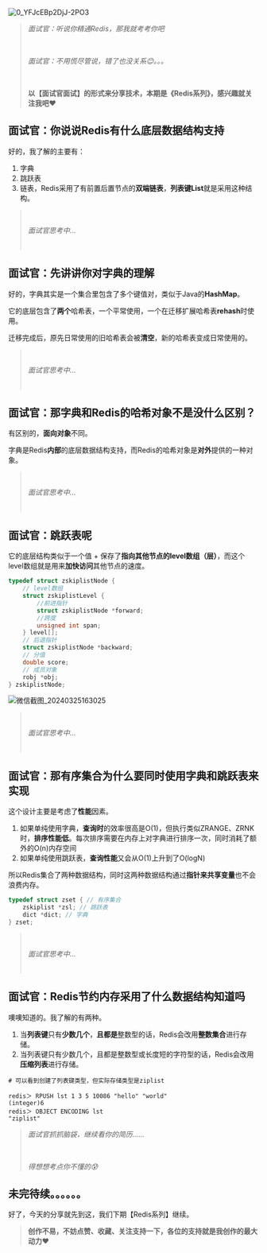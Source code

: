 ![0_YFJcEBp2DjJ-2PO3](D:\code\z-mine\my_blog\2024.3.25\0_YFJcEBp2DjJ-2PO3.png)

> *面试官：听说你精通Redis，那我就考考你吧*
>
> <br/>
>
> *面试官：不用慌尽管说，错了也没关系😊。。。*
>
> <br/>
>
> **以【面试官面试】的形式来分享技术，本期是《Redis系列》，感兴趣就关注我吧**❤️

## 面试官：你说说Redis有什么底层数据结构支持

好的，我了解的主要有：

1. 字典
2. 跳跃表
3. 链表，Redis采用了有前置后置节点的**双端链表**，**列表键List**就是采用这种结构。

> <br/>
>
> *面试官思考中…*
>
> <br/>

## 面试官：先讲讲你对字典的理解

好的，字典其实是一个集合里包含了多个键值对，类似于Java的**HashMap**。

它的底层包含了**两个**哈希表，一个平常使用，一个在迁移扩展哈希表**rehash**时使用。

迁移完成后，原先日常使用的旧哈希表会被**清空**，新的哈希表变成日常使用的。

> <br/>
>
> *面试官思考中…*
>
> <br/>

## 面试官：那字典和Redis的哈希对象不是没什么区别？

有区别的，**面向对象**不同。

字典是Redis**内部**的底层数据结构支持，而Redis的哈希对象是**对外**提供的一种对象。

> <br/>
>
> *面试官思考中…*
>
> <br/>

## 面试官：跳跃表呢

它的底层结构类似于一个值 + 保存了**指向其他节点的level数组（层）**，而这个level数组就是用来**加快访问**其他节点的速度。

```c
typedef struct zskiplistNode {
    // level数组
    struct zskiplistLevel {
        //前进指针
        struct zskiplistNode *forward;
        //跨度
        unsigned int span;
    } level[];
    // 后退指针
    struct zskiplistNode *backward;
    // 分值
    double score;
    // 成员对象
    robj *obj;
} zskiplistNode;
```

![微信截图_20240325163025](D:\code\z-mine\my_blog\2024.3.25\微信截图_20240325163025.png)

> <br/>
>
> *面试官思考中…*
>
> <br/>

## 面试官：那有序集合为什么要同时使用字典和跳跃表来实现

这个设计主要是考虑了**性能**因素。

1. 如果单纯使用字典，**查询时**的效率很高是O(1)，但执行类似ZRANGE、ZRNK时，**排序性能低**。每次排序需要在内存上对字典进行排序一次，同时消耗了额外的O(n)内存空间
2. 如果单纯使用跳跃表，**查询性能**又会从O(1)上升到了O(logN)

所以Redis集合了两种数据结构，同时这两种数据结构通过**指针来共享变量**也不会浪费内存。

```c
typedef struct zset { // 有序集合
    zskiplist *zsl; // 跳跃表
    dict *dict; // 字典
} zset;
```

> <br/>
>
> *面试官思考中…*
>
> <br/>

## 面试官：Redis节约内存采用了什么数据结构知道吗

噢噢知道的。我了解的有两种。

1. 当**列表键**只有**少数几个**，**且都是**整数型的话，Redis会改用**整数集合**进行存储。
2. 当列表键只有少数几个，且都是整数型或长度短的字符型的话，Redis会改用**压缩列表**进行存储。

```shell
# 可以看到创建了列表键类型，但实际存储类型是ziplist

redis＞ RPUSH lst 1 3 5 10086 "hello" "world"
(integer)6
redis＞ OBJECT ENCODING lst
"ziplist"
```

> *面试官抓抓脑袋，继续看你的简历......*
>
> <br/>
>
> *得想想考点你不懂的😰*

## 未完待续。。。。。。

好了，今天的分享就先到这，我们下期【Redis系列】继续。

> **创作不易，不妨点赞、收藏、关注支持一下，各位的支持就是我创作的最大动力**❤️